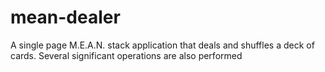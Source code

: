 # mean-dealer
A single page M.E.A.N. stack application that deals and shuffles a deck of cards. Several significant operations are also performed
